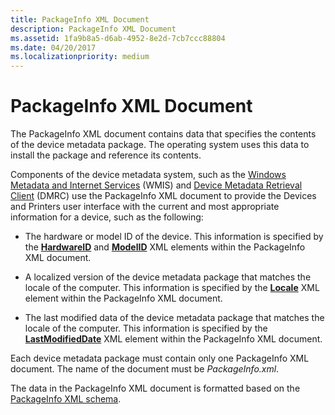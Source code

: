 ```yaml
---
title: PackageInfo XML Document
description: PackageInfo XML Document
ms.assetid: 1fa9b8a5-d6ab-4952-8e2d-7cb7ccc88804
ms.date: 04/20/2017
ms.localizationpriority: medium
---
```


# PackageInfo XML Document


The PackageInfo XML document contains data that specifies the contents of the device metadata package. The operating system uses this data to install the package and reference its contents.

Components of the device metadata system, such as the [Windows Metadata and Internet Services](windows-metadata-and-internet-services.md) (WMIS) and [Device Metadata Retrieval Client](device-metadata-retrieval-client.md) (DMRC) use the PackageInfo XML document to provide the Devices and Printers user interface with the current and most appropriate information for a device, such as the following:

-   The hardware or model ID of the device. This information is specified by the [**HardwareID**](https://msdn.microsoft.com/library/windows/hardware/ff546114) and [**ModelID**](https://msdn.microsoft.com/library/windows/hardware/ff549295) XML elements within the PackageInfo XML document.

-   A localized version of the device metadata package that matches the locale of the computer. This information is specified by the [**Locale**](https://msdn.microsoft.com/library/windows/hardware/ff548647) XML element within the PackageInfo XML document.

-   The last modified data of the device metadata package that matches the locale of the computer. This information is specified by the [**LastModifiedDate**](https://msdn.microsoft.com/library/windows/hardware/ff548624) XML element within the PackageInfo XML document.

Each device metadata package must contain only one PackageInfo XML document. The name of the document must be *PackageInfo.xml*.

The data in the PackageInfo XML document is formatted based on the [PackageInfo XML schema](https://msdn.microsoft.com/library/windows/hardware/ff549614).

 

 






